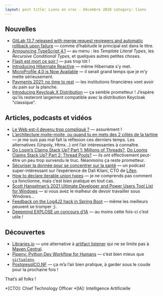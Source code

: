 ```yaml
---
layout: post title: Liens en vrac - Décembre 2020 category: liens
---
```


## Nouvelles

- [GitLab 13.7 released with merge request reviewers and automatic rollback upon failure](https://about.gitlab.com/releases/2020/12/22/gitlab-13-7-released/)
  — comme d’habitude le principal est dans le titre.
- [Announcing TypeScript 4.1](https://devblogs.microsoft.com/typescript/announcing-typescript-4-1/)
  — au menu : les _Template Literal Types_, les _Recursive Conditional Types_, et quelques autres petites choses.
- [Flash est mort ce soir !](https://www.programmez.com/actualites/flash-est-mort-ce-soir-31304)
  — pas trop tôt !
- [Introducing Hibernate Reactive](https://in.relation.to/2020/12/03/hibernate-reactive/)
  — même Hibernate s’y met.
- [MicroProfile 4.0 is Now Available](https://microprofile.io/2020/12/23/microprofile-4-0-is-now-available/)
  — il serait grand temps que je m’y mette sérieusement.
- [Payments 2021: no time to rest](https://www.ebicsblog.com/2020/12/payments-2021-no-time-to-rest.html)
  — les institutions financières vont avoir du pain sur la planche.
- [Introducing Keycloak.X Distribution](https://www.keycloak.org//2020/12/first-keycloak-x-release.adoc.html)
  — ça semble prometteur ! J’espère qu’ils resteront largement compatible avec la distribution Keycloak "classique".

## Articles, podcasts et vidéos

- [Le Web est-il devenu trop compliqué ?](https://framablog.org/2020/12/30/le-web-est-il-devenu-trop-complique/)
  — assurément !
- [L’architecture moite-moite, ou quand tu en mets des 2 côtés de la tartine](https://www.touilleur-express.fr/2020/12/27/larchitecture-moite-moite-ou-quand-tu-en-mets-des-2-cotes-de-la-tartine/)
  — je me suis pas mal fait la réflexion ces derniers temps. Les alternatives (Unpoly, Htmx…) ont l’air intéressantes à
  connaître.
- [Do Loom’s Claims Stack Up? Part 1: Millions of Threads?](https://webtide.com/do-looms-claims-stack-up-part-1/),
  [Do Looms Claims Stack Up? Part 2: Thread Pools?](https://webtide.com/do-looms-claims-stack-up-part-2/)
  — ils ont effectivement peut-être un peu trop survendu le truc. Néanmoins ça reste prometteur.
- [Sécuriser la donnée pour se concentrer sur la santé](https://ifttd.io/securiser-la-donnee-pour-se-concentrer-sur-la-sante/)
  — un podcast super-intéressant sur l’expérience de Dali Kilani, CTO de [Lifen](https://www.lifen.fr/).
- [How to declare iterable union types](https://stackoverflow.com/questions/40275832/typescript-has-unions-so-are-enums-redundant/60041791#60041791)
  — je ne comprends pas comment ça fonctionne, mais c’est bien pratique en tout cas.
- [Scott Hanselman’s 2021 Ultimate Developer and Power Users Tool List for Windows](https://hanselman.com/tools)
  — si vous avez le malheur de devoir travailler sous Windows…
- [Feedback on the Log4J2 hack in Spring Boot](https://blog.frankel.ch/feedback-log4j2-hack-spring-boot/)
  — même les meilleurs peuvent se tromper ;).
- [Deepmind EXPLOSE un concours d’IA](https://www.anti-brouillard.fr/2020/12/22/flash-deepmind-explose-un-concours-dia/)
  — au moins cette fois-ci c’est utile !

## Découvertes

- [Libraries.io](https://libraries.io/)
  — une alternative à [artifact listener](https://www.artifact-listener.org/) qui ne se limite pas
  à [Maven Central](https://search.maven.org/).
- [Pipenv: Python Dev Workflow for Humans](https://pipenv.pypa.io/en/latest/)
  — c’est bien mieux que [`virtualenv`](https://virtualenv.pypa.io/en/stable/).
- [PostgresqlCO.NF](https://postgresqlco.nf/)
  — ça m’a l’air bien pratique, à garder sous le coude pour la prochaine fois !

That’s all folks !

*[CTO]: Chief Technology Officer
*[IA]: Intelligence Artificielle

